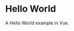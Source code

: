 # Hello World

A Hello World example in Vue.
<vuep template="#example"></vuep>

<script v-pre type="text/x-template" id="example">
  <template>
    <div>Hello {{ name }}!</div>
  </template>

  <script>
    module.exports = {
      data: function () {
        return { name: 'World' }
      }
    }
  </script>
</script>